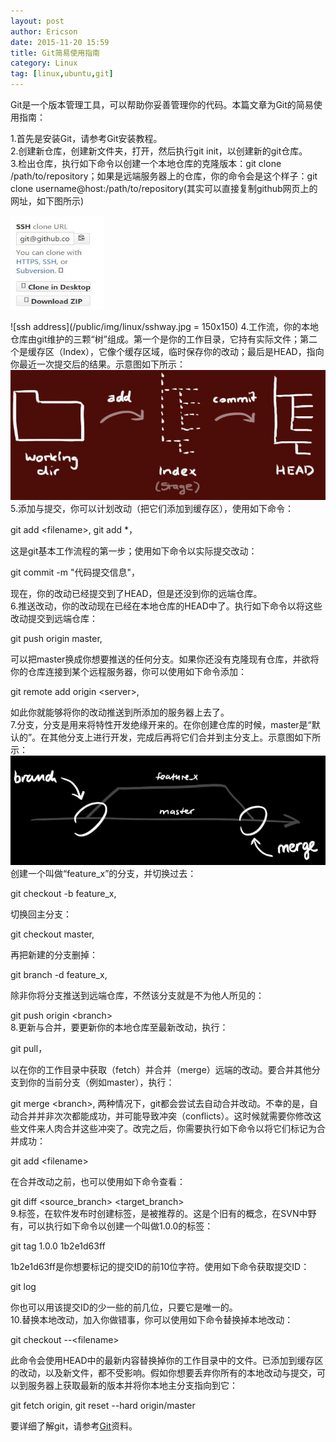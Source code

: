```yaml
---
layout: post
author: Ericson
date: 2015-11-20 15:59
title: Git简易使用指南
category: Linux
tag: [linux,ubuntu,git]
---
```


Git是一个版本管理工具，可以帮助你妥善管理你的代码。本篇文章为Git的简易使用指南：

1.首先是安装Git，请参考Git安装教程。<br/>
2.创建新仓库，创建新文件夹，打开，然后执行git init，以创建新的git仓库。<br/>
3.检出仓库，执行如下命令以创建一个本地仓库的克隆版本：git clone /path/to/repository；如果是远端服务器上的仓库，你的命令会是这个样子：git clone username@host:/path/to/repository(其实可以直接复制github网页上的网址，如下图所示)<br/>

<div><img src="/public/img/linux/sshway.jpg" width="150" height="150"></div>

![ssh address](/public/img/linux/sshway.jpg = 150x150)
4.工作流，你的本地仓库由git维护的三颗“树”组成。第一个是你的工作目录，它持有实际文件；第二个是缓存区（Index），它像个缓存区域，临时保存你的改动；最后是HEAD，指向你最近一次提交后的结果。示意图如下所示：![stage](/public/img/linux/stage.jpg)
5.添加与提交，你可以计划改动（把它们添加到缓存区），使用如下命令：

git add \<filename\>, git add *，

这是git基本工作流程的第一步；使用如下命令以实际提交改动：

git commit -m "代码提交信息"，

现在，你的改动已经提交到了HEAD，但是还没到你的远端仓库。<br/>
6.推送改动，你的改动现在已经在本地仓库的HEAD中了。执行如下命令以将这些改动提交到远端仓库：

git push origin master, 

可以把master换成你想要推送的任何分支。如果你还没有克隆现有仓库，并欲将你的仓库连接到某个远程服务器，你可以使用如下命令添加：

git remote add origin \<server\>, 

如此你就能够将你的改动推送到所添加的服务器上去了。<br/>
7.分支，分支是用来将特性开发绝缘开来的。在你创建仓库的时候，master是“默认的”。在其他分支上进行开发，完成后再将它们合并到主分支上。示意图如下所示：<br/>
<img src="/public/img/linux/merge.jpg">
创建一个叫做“feature_x”的分支，并切换过去：

git checkout -b feature_x, 

切换回主分支：

git checkout master, 

再把新建的分支删掉：

git branch -d feature_x, 

除非你将分支推送到远端仓库，不然该分支就是不为他人所见的：

git push origin \<branch\> <br/>
8.更新与合并，要更新你的本地仓库至最新改动，执行：

git pull， 

以在你的工作目录中获取（fetch）并合并（merge）远端的改动。要合并其他分支到你的当前分支（例如master），执行：

git merge \<branch\>, 两种情况下，git都会尝试去自动合并改动。不幸的是，自动合并并非次次都能成功，并可能导致冲突（conflicts）。这时候就需要你修改这些文件来人肉合并这些冲突了。改完之后，你需要执行如下命令以将它们标记为合并成功：

git add \<filename\>

在合并改动之前，也可以使用如下命令查看：

git diff \<source_branch\> \<target_branch\> <br/>
9.标签，在软件发布时创建标签，是被推荐的。这是个旧有的概念，在SVN中野有，可以执行如下命令以创建一个叫做1.0.0的标签：

git tag 1.0.0 1b2e1d63ff

1b2e1d63ff是你想要标记的提交ID的前10位字符。使用如下命令获取提交ID：

git log

你也可以用该提交ID的少一些的前几位，只要它是唯一的。<br/>
10.替换本地改动，加入你做错事，你可以使用如下命令替换掉本地改动：

git checkout --\<filename\>

此命令会使用HEAD中的最新内容替换掉你的工作目录中的文件。已添加到缓存区的改动，以及新文件，都不受影响。假如你想要丢弃你所有的本地改动与提交，可以到服务器上获取最新的版本并将你本地主分支指向到它：

git fetch origin, git reset --hard origin/master

要详细了解git，请参考[Git](http://www.bootcss.com/p/git-guide/)资料。
